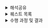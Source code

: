  
<details>
  <summary>해석공유</summary>
    <details>
     <summary>1 주자</summary>
## **개발자 원칙**

### (1) 소스코드레벨에서 오류를 확인하자

(구글링으로 오류 해결하고 넘어가는 경우가 많았는데, 같은 실수를 반복한 적이 많았다. 깊은 학습이 아닌 것 같다, 내것이 아니다)

검색에 의존하지 말고 직접 확인하는 습관을 갖자 -

지속적으로 코드를 분석하면, 코드를 분석하는 힘이 생긴다 -

어떠한 것에 대해 항상 질문을 던져보는 습관을 갖자는 생각이 들었다 -

“정리해보자면, 거의 **왜**라는 질문을 던지고, 이러한 질문을 바탕으로 성장이 생긴다고 생각했다”

### (2) ‘개발자가 성장하는 과정’에 대해

> 오픈 소스 컨트리뷰터가 되었던 경험을 보았음 - 나의 코드와 로직을 먼저 점검해보고 오류를 확인해야겠다는 반성과 다짐을 하게 되었음

> 설계 파트를 정리하면서 읽었음

- UML, 요구사항 명세, 명시적.암시적 설계 등등 다양한 용어에 대한 개념을 확인
- 설계의 중요성
- UML을 최근 사용하지 않는 이유 (실행가능한 소프트웨어 설계를 위해 부가적인 절차가 필요, 설계와 다른 결과물이 나오는 경우가 많음)

> 남과 비교하기보다 자신을 돌이켜보기. 이분법적으로 세상을 바라보지 않기

Ex) 모르는 것과 아는 것 -> 몰랐는데 알게된 것, 아는 척하는 것

<br/>

## **소프트웨어 장인**

### (1) ‘작가의말’에서의 인상깊었던 내용

> 처음으로 소프트웨어공학적으로 깨달음을 얻었던 순간을 책에서 볼 수 있었음

‘애자일’의 개념, 중요한 포인트에 대해 잘 정리되어있었음.

### (2) 작가의 커리어 개발 과정을 재밌게 읽었음

“애자일”에 관해 읽을 때, “항상 가치를 더하는 방향”으로 나아간다는 점이 인상깊었음.

=> 단순히 기능을 추가하는 것이 아니라, 더 나은 방법을 다양하게 모색하고 실험, 한 번 본 코드를 그대로 두지 않음

자기계발 관련한 프로젝트, 블로그, 오픈소스 등에 대한 내용.

=> 사이드 프로젝트와 같이 나의 흥미에 맞는 단위의 작은 프로젝트에 도전해보고 싶다는 생각을 했음

일과 삶 사이의 균형
-p 101. 무엇을 하든지 페이스를 유지하는 것이 중요하다. 일과 삶의 균형을 건강하게 유지하기가 어렵기는 하지만 가능하다.

=> 이번주를 회고하게 되었음.

<br/>

## **함께 자라기**

### ‘애자일로 가는 길’이 핵심 주제였음

=> 처음엔 당연한 말, 추상적인 말이라고 느껴질 수도 있겠지만, 책을 깊이 읽다보면 “현실에 더욱 적합하고” 고정관념을 깰 수 있는 세분화된 방법과 구체적인 예시가 함께 등장함

=> [예시] 훌륭한 개발자들을 팀으로 모아서

- 각자 프로젝트 진행
- 함께 프로젝트 진행

2가지의 방식을 실험해봄. 후자의 방식이 성능이 더 떨어졌음

“애자일”이 틀린 것을 증명하는 예시가 아니라, ‘함께’하면 소통하는 방식이 잘못될 경우 오히려 성과가 떨어질 수도 있다는 의미임

=> 애자일 방식 도입을 설득하거나, 모르는 사람이 읽으면 좋은 책인 것 같음
    </details>
    <details>
     <summary>2 주차</summary>
##  (1) 마이너 원칙을 지켜 나만의 버전을 업그레이드 하자
### 1.0.0 배포하기 그리고 다음 버전 준비하기
#### 7가지 마이너 원칙을 지키다 보면 메이저 버전을 올릴 수 있다.
- 메타 인지 (자신의 속도, 목표)
- 암묵지와 형식지 (직접 분석하고 구현)
- 자존감 지키기 (과거의 자신과 비교)
- 낯선 환경에서 구현하기 (제약사항 추가, 다양한 시도)
- 적절한 회복과 휴식
- 실수를 두려워하지 않되 결과에 반영하지 않고, 빠르게 실수를 찾기 위해 다양한 측면에서 개선
- 사고의 유연성 (지식 공유, 의견 수렴)

지난 금요일에 5번까지의 마이너 원칙을 책을 통해 알 수 있었고, 이를 지키고자 한 주간 노력했습니다.
한 주를 돌이켜 보면, 확실히 노력한 만큼 지키고자 한 원칙들을 생각보다 잘 지켰습니다.
하지만, 오늘 새로 읽고 알게 된 나머지 두 원칙은 확실히 의식하지 않으니 지켜지지 않은 부분이 많은 듯 합니다.
특히 짝 활동이 하루 더 추가된 만큼 함께 프로그래밍 하는 시간 동안 실수를 두려워했습니다. 이러한 두려움으로 인해 검색을 통해 학습한 지식의 예제를 직접 구현하지 않고 그대로 사용하고자 한 순간이 종종 있었습니다. 

이는 제 성장에 도움이 되지 못합니다. 학습한 지식이 형식지 또는 암묵지가 되지 않을 수 있으며, 사고가 확장 또는 깊어지지도 않습니다.

따라서 다음 한 주는 추가로 알게 된 두 마이너 원칙을 의식하여 지켜 네이버 부스트캠프를 통해 버전이 한 단계 혹은 더 업그레이드 된 개발자가 되도록 도전하려 합니다. 

## (2) TDD를 하는 습관을 들이자
- 소프트웨어가 얼마나 빨리 변경 혹은 개선될 수 있느냐는 소프트웨어의 품질이 좋을 수록 더 민첩성을 띄게된다.
- 이때, 소프트웨어 품질에 중요함을 미치는 것은 코드의 품질이라고 볼 수 있다.
- 저자가 강조하는 코드의 품질의 유지하는 방식은 TDD방식을 도입하는 것이다. 많은 개발자들이 테스트 코드를 작성할 시간이 없다는 핑계를 대며 스스로 코드의 품질을 깎고 있다.
- 실제로 업무시에는 리더단에서 Test Code를 도입하지 않으면 사용할 일이 없었고, 나의 주도로 프로젝트를 진행했을 때에도, 테스트 코드 작성을 무시하였다.
- 이번주 미션을 통해서 처음 Jest와 같은 Test Tool을 사용해보았는데, (심지어 몇 번 사용했었던 Nest.js에서는 import가 되어있는 라이브러리이다.)
- 테스트 코드 작성에 추가적인 시간이 드는것은 맞지만, 이로 인해 얻는 시간적, 소프트웨어 품질적 이득은 이를 훨씬 능가한다.
- 이를 항상 기억하고, TDD를 하는 습관을 들이도록 해보자!

## (3) 목표를 달성하는 나만의 기준과 목표 설정 방법
### 목차 선정과정
관심 있는 분야는 아래와 같았습니다.
- 프로덕트 중심주의
- 목표를 달성하는 나만의 기준,GPAM
- 나의 메이저 버전을 업그레이드 하는 마이너 원칙들

룰렛을 추첨을 통해 정함.

### 목표를 달성하는 나만의 기준,GPAM

- Goal를 정하기
- Plan 만들기
- action 하기
- Measure 진행해 결과를 확인한다.


### 목표설정의 안좋은 예시
- 목표(계획)에서 힘든 부분은 평가하기 애매한 요소이다.
ex) 건강하다 이건 무슨 기준으로 평가해야하는지 
 
- 광범위해도 안된다.
ex) 행복하자
- 실제 행동이 불가능한 목표
ex) 복권을 사서 1등 당첨되기
- 결과를 측정할수 없는 목표
ex) 멋있게 집꾸미기, 멋있게라는 기준의 무엇인지


### 목표 설정은 S.M.A.R.T 방법을 소개함.

- S : 개선이 필요한 영역에 대한 구체적인 목표
- M: 진행상황에 대한 측정이 가능한지
- A :실행이 가능한지
- R: 리소스로 현실적으로 가능한지
- T: 결과가 언제 나올지, 기한이 있는지

여기에 육하원칙에서 어떻게를 뺀것을 적용해보면 됩니다.


### 아쉬웠던 점
정보전달글이라서 저자의 주관이 많이 빠져서 아쉬웠음.

### 인상 깊었던 말

- 목표를 세워도 P,A,M이 불가능하면 좋지 않다.
- 목표는 수치화 해야한다

## (4) 가장 학습하기 힘든 직업이 살아남는다
"가장 학습하기 힘든 직업이 살아남는다 했는데 학습하기 힘든 다는 게 무엇일까?"를 생각하며 읽어보았습니다.

<인간이 학습하기 좋은 환경 조건>

목표가 분명
매 순간 선택할 수 있는 행동/선택의 종류가 정해져 있다
매 순간 자신이 목표에 얼마나 근접했는지 알 수 있다.
닫힌 시스템 (예상 못 한 외부 요소가 들어오지 않는)
과거의 선택과결과에 대한 구조화된 기록이 많다
→ 인공지능 시스템에서 유리한 조건
→ 인공지능에게 대체될 수 있음
→ 인공지능에게 대체되지 않기 위해 학습하기 힘든 주제를 잘 다룰 수 있어야 한다.

<학습하기 힘든 환경 주제>

목표가 모호
매 순간 선택할 수 있는 행동이 불확실
매 순간 내 목표에 얼마나 근접했느지 알기 어렵다
열린 시스템(예상 못한 외부요소가 들어오는 경우가 흔한)
과거의 선택과 결과에 대한 구조화된 기록이 별로 없다
컴퓨터화 되지 않기 위해 유리한 요소

독창성
협상
설득
미 노동부에 따른 미래에 컴퓨터로 대체될 확률
프로그래머 : 스펙대로 코드를 만드는 사람 → 48%
소프트웨어 개발자 : 사용자 요구사항을 분석하고 그에 대한 솔루션을 설계 → 4.2%

컴퓨터화 되지 않기 위해, 인공 지능에 대체 되지 않기 위해서는 사용자 요구사항을 분석하고 그에 대한 솔루션을 설계하는 소프트웨어 개발자 방향으로 나아가야 한다.‘협상’, ‘설득’과 같은 사용자와 커뮤니케이션 스킬을 늘리자

## (5) Make it work, then make it better
개발자 원칙의 9장에 나오는 격언입니다. 일단 돌아가게 만든 후, 더 좋게 만들라는 것인데요. 이 원칙은 코드의 효율성을 높이는 작업에도, 기술부채를 줄이는 작업에도 동일하게 적용됩니다. 코드의 효율성을 높이기 이전에, 원하는대로 잘 돌아가게 만드는 것이 더 중요한 것입니다.
코드가 잘 돌아간다면, 좋은 코드를 작성할 차례입니다. 좋은 코드를 작성하기 위한 방법은 가독성, 성능, 유연성을 높이는 것입니다.
그 중 가독성이 가장 중요하게 지켜야할 방법입니다. 코드의 가독성이 낮다면 다른 사람이 코드를 이해하고 수정하는 과정에서 오류가 발생할 가능성이 늘어납니다. 또한, 가독성이 높은 코드를 쓰기 위해서는 규칙을 통일하는 것이 중요합니다. 내가 변수이름을 더 알맞은 이름으로 짓고 싶어도, 전체 변수의 이름을 바꾸는 것이 아니라면 기존에 사용하던 변수 이름이 있다는 그것을 사용해야 합니다. 띄어쓰기, 줄바꿈, 탭 역시 마찬가지입니다.
책의 이런 내용을 읽으면서 그동안 유연성과 가독성을 높이기 위해 팀의 결정과는 상관없이 독단적으로 선택했던 방식들이 떠올랐습니다. 앞으로는 그 무엇보다 잘 동작하는 것과 진정한 가독성을 높이는 방법에 대해 잘 고려하면서 개발을 해야겠습니다.

## (6) 인상깊었던 부분
프로덕트 중심으로 성장하기

이 부분이 많이 공감됐다.

개발을 처음시작할 때, 관련지식이 0인 상태로 시작했는데, 프로젝트를 하다보니

빠르고 그리고 많이 배울 수 있었다.

나한테만 통하는 원칙이 아니고 모두에게 통하는 원칙인 것 같아서 신기했다.

추가로, 마지막 장을 읽으면서

cs공부를 더 열심히 해야겠다고 느꼈다.

공부를하면 세상의 해상도가 달라진다는 글귀가 있다.

나도 개발 공부를 더 해서 코드를 보는 해상도를 높여야겠다고 느꼈다.
    </details>
</details>

 
<details>
  <summary>퀘스트 목록</summary>
   <details>
    <summary>1 주차</summary>
## 🫣 양심에 찔린 휴식

- 커피 한 잔을 마시면서 나는 어떤 개발자가 되고 싶은지 고민하기
- 침대에 누워서 챌린지 입과 전 썼던 다짐글 다시 읽어보기
- 30분 침대에 누워 10분 독서, 20분 휴식하기

## 🤷‍♂️ 에라 모르겠다 휴식

- 일주일 동안 아무것도 안 해도 된다면,
어디를 여행가고 싶은지와 이유를 적어주세요
- 노래방 점수 찍어서 올리기
    - 80점 이상만 인정합니다.
- 제일 먹고 싶은 음식 먹고 인증샷 찍어서 올리기
   </details>
   <details>
    <summary>2 주차</summary>
## ﹖？ 퀘스트 목록 ﹖？

- 1주차 퀘스트는 휴식치고는 너무 하는게 많다.
- 이것이 진짜 휴식이다.
- 시간 지나면 다 도태되는 겁니다... 다...

### 척추 요정 🧚
이유 : 척추요정은 모두의 건강을 책임집니다.

- 슬랙에 글 올리고 캡처하기
- 하루 한번 랜덤 시간
- Random채널에서 J071_김태원님처럼 해주시면 됩니다.

### 노래 추천 🎧
이유: 사탕같은 달콤한 간식은 좋은 휴식이  되어주죠. 다른 사람의 귀에 캔디같은 노래를 넣어주세요.
`네 귀에 캔디 🍭`

- 슬랙에 추천 글 올리고 캡처하기
- 주에 2회 이상

### 산책 30분 🚶🚶‍♀️
이유: 문화체육관광부에서 권장하는 하루 권장 산책 시간을 차용했습니다.

- 산책하는 사진 찍기
- 주에 2회 이상

### 코어 수면 시간 지키기 (7시간 30분) 🛌
이유: 코어 운동은 항상 중요합니다. 코어 수면도 운동시켜주세요.

- 핸드폰 사용시간으로 인증하기
- 표에 수면, 기상 시간 기록하기

### 유튜브 영상추천 📽️
이유: 도파민의 보충은 항상 필요하다.

- 슬랙에 재밌다고 느낀 유튜브 영상 추천하기 **(개발 관련 안됌)**
- 주에 2회 이상

### 오늘의 명경기 (올림픽) 🏟️
이유: 지구촌의 축제 `올림픽`. 미션에도 불구하고 참을 수 없습니다.

- 슬랙에 올림픽 경기 하나 보고 인증샷 올리기
- 어떤부분이 명경기였는지 설명도 작성하기
- 주에 2회 이상
   </details>
</details>


 <details>
        <summary>수행 과정 및 결과</summary>
        <details>
            <summary>1주차</summary>
            <details>
                <summary>J132_서정범</summary>
                <p><strong>퀘스트</strong></p>
                <ul>
                    <li><strong>커피 한 잔을 마시면서 나는 어떤 개발자가 되고 싶은지 고민하기</strong></li>
                    <li>바쁜 와중에 잠시 휴식을 취하면서 나아가고자 하는 방향에 대해서 생각해보면 좋을 것 같아요.</li>
                    <li>제가 되고 싶은 개발자는 협업하는 팀원분들이 저에게 의지할 수 있는 개발자가 되는 것이 목표입니다. 이것은 단순히 개발 실력만을 이야기 하는 것이 아닌 커뮤니케이션 스킬 및 여러가지 협업 능력도 포함된다고 생각합니다. 물론 베이스가 개발자이니 개발 환경에서 발생한 문제를 해결하는 능력은 기본적으로 중요하고 이를 위해서 여러 가지 상황을 고려하고 여러 해결책을 제시 할 수 있는 사람이 되는 것이 1차적인 목표겠지만, 이를 표현하는 것 그리고 평소에 신뢰를 쌓는 것들은 다른 능력도 요구된다고 생각합니다. 이를 위해서 스스로에 대해서 계속해서 생각하고 부족한 부분을 채워가는 개발자가 되려고 합니다.</li>
                </ul>
            </details>
            <details>
                <summary>J183_이석규</summary>
                <p><strong>퀘스트</strong></p>
                <ul>
                    <li>산책 중 가장 마음에 들었던 순간 사진 찍어서 올리기</li>
                    <li>정신건강과 육체건강을 다 챙길 수 있을 것 같습니다.</li>
                </ul>
                <p><strong>퀘스트</strong></p>
                <ul>
                    <li>비도 많이 오고, 과제도 못 끝낸 적이 많아 산책을 다니기 힘들었습니다. 대신 주말에 평소 가고싶었던 피자집을 가서 정신건강을 챙겼습니다.</li>
                    <li>아무래도 이 템포로 공부를 계속하려면 육체적으로 많이 힘들 것 같다. 다른 분들 헬스장 빼먹지 않고 가시는것을 본받아 헬스등록해야겠다……</li>
                </ul>
                <img width="600" alt="image" src="https://github.com/user-attachments/assets/f7aa478f-a10d-4433-af57-cf7b75f07984"></br>
            </details>
            <details>
                <summary>J213_장서윤</summary>
                <p><strong>퀘스트</strong></p>
                <ul>
                    <li><strong>일주일 동안 아무것도 안 해도 된다면, 어디를 여행가고 싶은지와 이유를 적어주세요</strong></li>
                    <li>챌린지 기간동안 바빠서 다른 생각을 할 여유가 없어졌는데, 고민해보는 시간을 가져보고 싶어요!</li>
                </ul>
                <p><strong>결과</strong></p>
                <ul>
                    <li>베트남 다낭에 가고 싶어요! 챌린지 발표를 기다리는 동안에 베트남 다낭에 있었는데,초반에는 네부캠 결과를 기다리는 것 때문에 제대로 못 놀았거든요..! 다행히 결과를 받고나서는 재밌게 놀았지만, 약간 아쉬움이 남았어서, 더 놀고 싶습니당!</li>
                </ul>
            </details>
            <details>
                <summary>K018_김희준</summary>
                <p><strong>퀘스트</strong></p>
                <ul>
                    <li><strong>커피 한 잔을 마시면서 나는 어떤 개발자가 되고 싶은지 고민하기</strong></li>
                    <li>어떤 개발자로 성장하고 싶은지 이번 챌린지를 기회로 잘 정리해가고 싶은 마음에 선정하였습니다.</li>
                </ul>
            </details>
            <details>
                <summary>J031_김도훈</summary>
                <p><strong>퀘스트</strong></p>
                <ul>
                    <li><strong>커피 한 잔을 마시면서 나는 어떤 개발자가 되고 싶은지 고민하기</strong></li>
                    <li>챌린지 기간 동안 쫓기듯 미션을 수행했는데, 커피 한 잔의 여유가 필요한 것 같아요!</li>
                    <li><strong>산책 중 가장 마음에 들었던 순간 사진 찍어서 올리기</strong></li>
                    <li>평소 산책을 좋아해서 저녁에 산책 나갈 때마다 찍고 싶어요!</li>
                </ul>
                <p><strong>수행 결과</strong></p>
                <ul>
                    <li>커피를 마시면서 시니어 개발자가 되고 싶다는 목표로 전문성을 가진 개발자와 멘토링과 같이 함께 성장하는 개발자가 되고 싶다고 생각했습니다. 대단한 개발 실력을 가진 사람은 정말 많고 이것은 단순히 시간이 지남에 따라 가질 수 있는 능력은 아니라고 생각합니다. 그래서 함께 성장하며 소통하는 개발자가 되고 싶다고 생각했습니다.</li>
                    <li>본가가 전주라서 한옥마을로 산책을 갔다 왔습니다. + 전북대도 갔다 왔습니다!</li>
                    <img width="600" alt="image" src="https://github.com/user-attachments/assets/87a2507e-12a6-421f-aa01-c12fdaa9318a"></br>
                    <img width="600" alt="image" src="https://github.com/user-attachments/assets/533ecd83-dc93-4f28-a5d4-268caeac98e8"></br>
                </ul>
            </details>
            <details>
                <summary>S021_문영균</summary>
                <p><strong>퀘스트</strong></p>
                <blockquote>
                    노래 한 곡 들으며 저녁 메뉴 고민해서 올리기
                </blockquote>
                <p>이유: 어차피 매일 고민하는 저녁 모두와 공유하자!</p>
                <img width="896" alt="image" src="https://github.com/user-attachments/assets/64f2e9e6-b909-48b6-bffb-9ac1d09c25d8"></br>
                <img width="586" alt="image" src="https://github.com/user-attachments/assets/f990bebc-45ff-4aa5-9261-4c9b430a91fc"></br>
                <img width="471" alt="image" src="https://github.com/user-attachments/assets/174e5b16-fc48-4e23-9e93-f6494995e53c"></br>
                <img width="486" alt="image" src="https://github.com/user-attachments/assets/7607429a-ee06-4d39-b0a0-389c7dfb53d8"></br>
                <p><strong>후기</strong></p>
                <ul>
                    <li>다른 사람들에게 알려줘야 하기때문에 좀 더 식사에 신경쓸 수 있게되어 좋았습니다.</li>
                    <li>며칠 식사사진을 올리니 다른 분들도 사진을 올려주셔서 좋았습니다.</li>    
                </ul>
            </details>
        </details>
        <details>
            <summary>2주차</summary>
            <details>
                <summary>S006_구병조</summary>
                <p><strong>올림픽</strong></p>
             
![여자 양궁 단체](https://thumbnews.nateimg.co.kr/view610///news.nateimg.co.kr/orgImg/ns/2024/07/29/NISI20240729_0020435674_web.jpg)

한국의 단체 여자 양궁팀이 이번에 금메달을 따면서 대회 10연패를 달성했습니다. 사실 이번 대회는 압도적인 실력으로 찍어 누르기 보다는 꽤나 짜릿하게 결승까지 진행했습니다.
사실 올림픽에서 양궁하면 “한국을 가장 늦게 만나는 팀이 은메달을 따는 대회”라는 말이 있을 정도로 계속해서 좋은 성적을 계속 이뤘는데요. 이게 좋기도 하지만, 선수분들에게는
오히려 더 큰 압박감이 되지 않았을까 합니다. 그것을 이겨내고 끝가지 목표를 달성한 단체 여자 양궁팀에 박수를 보냅니다. 그리고 앞으로도 부담감을 내려놓고 즐기는 모습을 볼 수
있었으면 합니다 !

![혼성 탁구](https://flexible.img.hani.co.kr/flexible/normal/970/692/imgdb/original/2024/0730/20240730503677.jpg)

신유빈, 임종훈 선수가 혼성 탁구에서 동메달을 따냈습니다. 사실 준결승에서 ~~탁구 하나는 기가 막히게 잘하는~~ 중국팀을 만나서 분전했으나 아쉽게 패배했습니다. 그래도 최강의 팀에게 세트도
가져오면서 날카로운 폼을 보여줬는데요. 아쉬움을 뒤로하고 시작한 동메달 결정전, 홍콩팀을 상대로 4:0으로 완파를 하며 승리했습니다. 마지막 4세트는 홍콩의 게임포인트 상황에서 끝까지 포기하지
않고 추격해서 결국 한 세트도 내주지 않고 가져가는 모습이 정말 짜릿했습니다. 임종훈 선수의 전역을 축하하고, 신유빈 선수는 개인 준결승도 잘 치뤘으면 합니다 !

![신유빈](https://thumbnews.nateimg.co.kr/view610///news.nateimg.co.kr/orgImg/sg/2024/08/01/20240801523296.jpg)
            </details>
            <details>
                <summary>K030_서건</summary>
                <p><strong>척추요정</strong></p>
            </details>
            <details>
                <summary>J100_박경희</summary>
                <p><strong>노래</strong></p>
<img width="480" alt="image" src="https://github.com/user-attachments/assets/b896810d-f67a-4011-ad30-c3dee532ca88"></br>
            </details>
            <details>
                <summary>J222_정명기</summary>
                <p><strong>매일 아침 산책</strong></p>
<img width="480" alt="image" src="https://github.com/user-attachments/assets/c1ea9dad-73bc-41ff-b6c0-7a67f7946b38"></br>
- 대구 수목원  
<img width="480" alt="image" src="https://github.com/user-attachments/assets/566b4041-6083-4685-aed5-7de709770858"></br>
- 집 앞 공원    
            </details>
            <details>
                <summary>J277_허찬영</summary>
                <p><strong>노래</strong></p>
            </details>
            <details>
                <summary>J121_배승혁</summary>
                <p><strong>퀘스트</strong></p>
                <blockquote>
                    ### 노래 추천 🎧
                </blockquote>
                <p>이유: 학습에 바빠 여유없이 진행했던 것 같습니다. 음악도 들으면서 조금 여유를 가지고 학습하려고 합니다. </p>
                <p><strong>수행 결과</strong></p>
                  <img width="480" alt="image" src="https://github.com/user-attachments/assets/fe1cc9cd-65bd-4733-87e7-dd2d4554a6f1"></br>
             <img width="480" alt="image" src="https://github.com/user-attachments/assets/b953890f-504a-4353-9323-6e4fd2d46699"></br>
                <p><strong>후기</strong></p>
                <ul>
                    <li>미션 해결을 위해 여러 학습 자료를 찾아보고 분석하기 앞서 잠시 노래도 찾아보고, 좋은 노래를 추천하며 다른 사람들과 소통할 수 있었습니다. 다른 사람이 올린 노래를 듣는 것도 좋은 것 같네요.</li>
                </ul>
            </details>
        </details>
</details>


